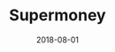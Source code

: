 ---
title: Supermoney
description: Restyling of the page blog page of Italian most used price comparison website.
client: Supermoney
skills:
  - Product Design
  - User Experience
  - User Interface
  - Interaction Design
date: 2018-08-01
layout: work
permalink: false
eleventyExcludeFromCollections: true
---